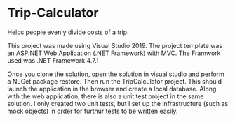 # Trip-Calculator
Helps people evenly divide costs of a trip.

This project was made using Visual Studio 2019. The project template was an ASP.NET Web Application (.NET Framework) with MVC. The Framwork used was .NET Framework 4.7.1

Once you clone the solution, open the solution in visual studio and perform a NuGet package restore. Then run the TripCalculator project. This should launch the application in the browser and create a local database.
Along with the web application, there is also a unit test project in the same solution. I only created two unit tests, but I set up the infrastructure (such as mock objects) in order for furthur tests to be written easily.
